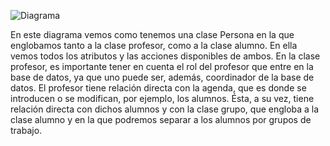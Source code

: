 ![Diagrama](https://github.com/LuisRodriguez594/G10DAVID/blob/master/%20Class%20Diagram.jpg)

En este diagrama vemos como tenemos una clase Persona en la que englobamos tanto a la clase profesor, como a la clase alumno. En ella vemos todos los atributos y las acciones disponibles de ambos. En la clase profesor, es importante tener en cuenta el rol del profesor que entre en la base de datos, ya que uno puede ser, además, coordinador de la base de datos. El profesor tiene relación directa con la agenda, que es donde se introducen o se modifican, por ejemplo, los alumnos. Ésta, a su vez, tiene relación directa con dichos alumnos y con la clase grupo, que engloba a la clase alumno y en la que podremos separar a los alumnos por grupos de trabajo.
